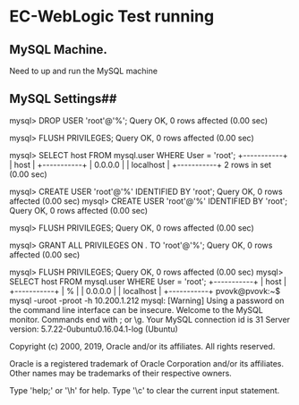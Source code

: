 EC-WebLogic Test running
============

## MySQL Machine. ##
Need to up and run the MySQL machine

## MySQL Settings##
mysql> DROP USER 'root'@'%';
Query OK, 0 rows affected (0.00 sec)

mysql> FLUSH PRIVILEGES;
Query OK, 0 rows affected (0.00 sec)

mysql> SELECT host FROM mysql.user WHERE User = 'root';
+-----------+
| host      |
+-----------+
| 0.0.0.0   |
| localhost |
+-----------+
2 rows in set (0.00 sec)

mysql> CREATE USER 'root'@'%' IDENTIFIED BY 'root';
Query OK, 0 rows affected (0.00 sec)
mysql> CREATE USER 'root'@'%' IDENTIFIED BY 'root';
Query OK, 0 rows affected (0.00 sec)

mysql> FLUSH PRIVILEGES;
Query OK, 0 rows affected (0.00 sec)

mysql> GRANT ALL PRIVILEGES ON *.* TO 'root'@'%';
Query OK, 0 rows affected (0.00 sec)

mysql> FLUSH PRIVILEGES;
Query OK, 0 rows affected (0.00 sec)
mysql> SELECT host FROM mysql.user WHERE User = 'root';
+-----------+
| host      |
+-----------+
| %         |
| 0.0.0.0   |
| localhost |
+-----------+
pvovk@pvovk:~$ mysql -uroot -proot -h 10.200.1.212
mysql: [Warning] Using a password on the command line interface can be insecure.
Welcome to the MySQL monitor.  Commands end with ; or \g.
Your MySQL connection id is 31
Server version: 5.7.22-0ubuntu0.16.04.1-log (Ubuntu)

Copyright (c) 2000, 2019, Oracle and/or its affiliates. All rights reserved.

Oracle is a registered trademark of Oracle Corporation and/or its
affiliates. Other names may be trademarks of their respective
owners.

Type 'help;' or '\h' for help. Type '\c' to clear the current input statement.
